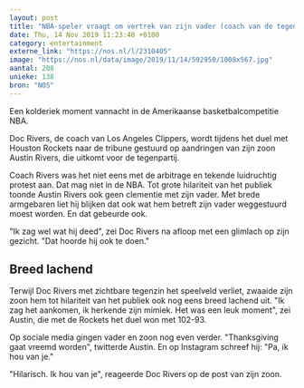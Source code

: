 ```yaml
---
layout: post
title: "NBA-speler vraagt om vertrek van zijn vader (coach van de tegenpartij)"
date: Thu, 14 Nov 2019 11:23:48 +0100
category: entertainment
externe_link: "https://nos.nl/l/2310405"
image: "https://nos.nl/data/image/2019/11/14/592950/1008x567.jpg"
aantal: 208
unieke: 138
bron: "NOS"
---
```


<p>Een kolderiek moment vannacht in de Amerikaanse basketbalcompetitie NBA.</p>
<p>Doc Rivers, de coach van Los Angeles Clippers, wordt tijdens het duel met Houston Rockets naar de tribune gestuurd op aandringen van zijn zoon Austin Rivers, die uitkomt voor de tegenpartij.</p>
<p>Coach Rivers was het niet eens met de arbitrage en tekende luidruchtig protest aan. Dat mag niet in de NBA. Tot grote hilariteit van het publiek toonde Austin Rivers ook geen clementie met zijn vader. Met brede armgebaren liet hij blijken dat ook wat hem betreft zijn vader weggestuurd moest worden. En dat gebeurde ook.</p>
<p>"Ik zag wel wat hij deed", zei Doc Rivers na afloop met een glimlach op zijn gezicht. "Dat hoorde hij ook te doen."</p>
<h2>Breed lachend</h2>
<p>Terwijl Doc Rivers met zichtbare tegenzin het speelveld verliet, zwaaide zijn zoon hem tot hilariteit van het publiek ook nog eens breed lachend uit. "Ik zag het aankomen, ik herkende zijn mimiek. Het was een leuk moment", zei Austin, die met de Rockets het duel won met 102-93.</p>
<p>Op sociale media gingen vader en zoon nog even verder. "Thanksgiving gaat vreemd worden", twitterde Austin. En op Instagram schreef hij: "Pa, ik hou van je."</p>
<p>"Hilarisch. Ik hou van je", reageerde Doc Rivers op de post van zijn zoon.</p>
